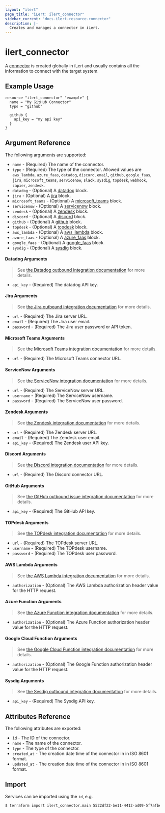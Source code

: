 ```yaml
---
layout: "ilert"
page_title: "iLert: ilert_connector"
sidebar_current: "docs-ilert-resource-connector"
description: |-
  Creates and manages a connector in iLert.
---
```


# ilert_connector

A [connector](https://docs.ilert.com/getting-started/intro#connectors-and-connections-outbond-integrations) is created globally in iLert and usually contains all the information to connect with the target system.

## Example Usage

```hcl
resource "ilert_connector" "example" {
  name = "My GitHub Connector"
  type = "github"

  github {
    api_key = "my api key"
  }
}
```

## Argument Reference

The following arguments are supported:

- `name` - (Required) The name of the connector.
- `type` - (Required) The type of the connector. Allowed values are `aws_lambda`, `azure_faas`, `datadog`, `discord`, `email`, `github`, `google_faas`, `jira`, `microsoft_teams`, `servicenow`, `slack`, `sysdig`, `topdesk`, `webhook`, `zapier`, `zendesk`.
- `datadog` - (Optional) A [datadog](#datadog-arguments) block.
- `jira` - (Optional) A [jira](#jira-arguments) block.
- `microsoft_teams` - (Optional) A [microsoft_teams](#microsoft-teams-arguments) block.
- `servicenow` - (Optional) A [servicenow](#servicenow-arguments) block.
- `zendesk` - (Optional) A [zendesk](#zendesk-arguments) block.
- `discord` - (Optional) A [discord](#discord-arguments) block.
- `github` - (Optional) A [github](#github-arguments) block.
- `topdesk` - (Optional) A [topdesk](#topdesk-arguments) block.
- `aws_lambda` - (Optional) A [aws_lambda](#aws-lambda-arguments) block.
- `azure_faas` - (Optional) A [azure_faas](#azure-function-arguments) block.
- `google_faas` - (Optional) A [google_faas](#google-cloud-function-arguments) block.
- `sysdig` - (Optional) A [sysdig](#sysdig-arguments) block.

#### Datadog Arguments

> See [the Datadog outbound integration documentation](https://docs.ilert.com/integrations/datadog/outbound) for more details.

- `api_key` - (Required) The datadog API key.

#### Jira Arguments

> See [the Jira outbound integration documentation](https://docs.ilert.com/integrations/jira/outbound) for more details.

- `url` - (Required) The Jira server URL.
- `email` - (Required) The Jira user email.
- `password` - (Required) The Jira user password or API token.

#### Microsoft Teams Arguments

> See [the Microsoft Teams integration documentation](https://docs.ilert.com/integrations/microsoft-teams) for more details.

- `url` - (Required) The Microsoft Teams connector URL.

#### ServiceNow Arguments

> See [the ServiceNow integration documentation](https://docs.ilert.com/integrations/service-now) for more details.

- `url` - (Required) The ServiceNow server URL.
- `username` - (Required) The ServiceNow username.
- `password` - (Required) The ServiceNow user password.

#### Zendesk Arguments

> See [the Zendesk integration documentation](https://docs.ilert.com/integrations/zendesk) for more details.

- `url` - (Required) The Zendesk server URL.
- `email` - (Required) The Zendesk user email.
- `api_key` - (Required) The Zendesk user API key.

#### Discord Arguments

> See [the Discord integration documentation](https://docs.ilert.com/integrations/discord) for more details.

- `url` - (Required) The Discord connector URL.

#### GitHub Arguments

> See [the GitHub outbound issue integration documentation](https://docs.ilert.com/integrations/github/outbound-issue) for more details.

- `api_key` - (Required) The GitHub API key.

#### TOPdesk Arguments

> See [the TOPdesk integration documentation](https://docs.ilert.com/integrations/topdesk/outbound) for more details.

- `url` - (Required) The TOPdesk server URL.
- `username` - (Required) The TOPdesk username.
- `password` - (Required) The TOPdesk user password.

#### AWS Lambda Arguments

> See [the AWS Lambda integration documentation](https://docs.ilert.com/integrations/aws-lambda) for more details.

- `authorization` - (Optional) The AWS Lambda authorization header value for the HTTP request.

#### Azure Function Arguments

> See [the Azure Function integration documentation](https://docs.ilert.com/integrations/azure-functions) for more details.

- `authorization` - (Optional) The Azure Function authorization header value for the HTTP request.

#### Google Cloud Function Arguments

> See [the Google Cloud Function integration documentation](https://docs.ilert.com/integrations/gcf) for more details.

- `authorization` - (Optional) The Google Function authorization header value for the HTTP request.

#### Sysdig Arguments

> See [the Sysdig outbound integration documentation](https://docs.ilert.com/integrations/sysdig/outbound) for more details.

- `api_key` - (Required) The Sysdig API key.

## Attributes Reference

The following attributes are exported:

- `id` - The ID of the connector.
- `name` - The name of the connector.
- `type` - The type of the connector.
- `created_at` - The creation date time of the connector in in ISO 8601 format.
- `updated_at` - The creation date time of the connector in in ISO 8601 format.

## Import

Services can be imported using the `id`, e.g.

```sh
$ terraform import ilert_connector.main 5522df22-be11-4412-ad09-5f7afbee4c2
```
